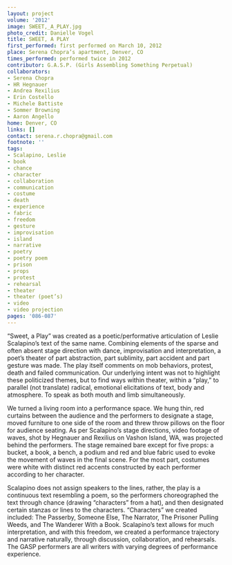 ```yaml
---
layout: project
volume: '2012'
image: SWEET,_A_PLAY.jpg
photo_credit: Danielle Vogel
title: SWEET, A PLAY
first_performed: first performed on March 10, 2012
place: Serena Chopra’s apartment, Denver, CO
times_performed: performed twice in 2012
contributor: G.A.S.P. (Girls Assembling Something Perpetual)
collaborators:
- Serena Chopra
- HR Hegnauer
- Andrea Rexilius
- Erin Costello
- Michele Battiste
- Sommer Browning
- Aaron Angello
home: Denver, CO
links: []
contact: serena.r.chopra@gmail.com
footnote: ''
tags:
- Scalapino, Leslie
- book
- chance
- character
- collaboration
- communication
- costume
- death
- experience
- fabric
- freedom
- gesture
- improvisation
- island
- narrative
- poetry
- poetry poem
- prison
- props
- protest
- rehearsal
- theater
- theater (poet’s)
- video
- video projection
pages: '086-087'
---
```


“Sweet, a Play” was created as a poetic/performative articulation of Leslie Scalapino’s text of the same name. Combining elements of the sparse and often absent stage direction with dance, improvisation and interpretation, a poet’s theater of part abstraction, part sublimity, part accident and part gesture was made. The play itself comments on mob behaviors, protest, death and failed communication. Our underlying intent was not to highlight these politicized themes, but to find ways within theater, within a “play,” to parallel (not translate) radical, emotional elicitations of text, body and atmosphere. To speak as both mouth and limb simultaneously.

We turned a living room into a performance space. We hung thin, red curtains between the audience and the performers to designate a stage, moved furniture to one side of the room and threw throw pillows on the floor for audience seating. As per Scalapino’s stage directions, video footage of waves, shot by Hegnauer and Rexilius on Vashon Island, WA, was projected behind the performers. The stage remained bare except for five props: a bucket, a book, a bench, a podium and red and blue fabric used to evoke the movement of waves in the final scene. For the most part, costumes were white with distinct red accents constructed by each performer according to her character.

Scalapino does not assign speakers to the lines, rather, the play is a continuous text resembling a poem, so the performers choreographed the text through chance (drawing “characters” from a hat), and then designated certain stanzas or lines to the characters. “Characters” we created included: The Passerby, Someone Else, The Narrator, The Prisoner Pulling Weeds, and The Wanderer With a Book. Scalapino’s text allows for much interpretation, and with this freedom, we created a performance trajectory and narrative naturally, through discussion, collaboration, and rehearsals. The GASP performers are all writers with varying degrees of performance experience.
